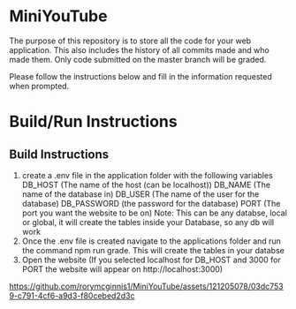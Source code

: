 # MiniYouTube

The purpose of this repository is to store all the code for your web application. This also includes the history of all commits made and who made them. Only code submitted on the master branch will be graded.

Please follow the instructions below and fill in the information requested when prompted.




# Build/Run Instructions

## Build Instructions
1. create a .env file in the application folder with the following variables
DB_HOST (The name of the host (can be localhost))
DB_NAME (The name of the database in)
DB_USER (The name of the user for the database)
DB_PASSWORD (the password for the database)
PORT (The port you want the website to be on)
Note: This can be any databse, local or global, it will create the tables inside your Database, so any db will work
3. Once the .env file is created navigate to the applications folder and run the command npm run grade. This will create the tables in your databse
4. Open the website (If you selected localhost for DB_HOST and 3000 for PORT the website will appear on http://localhost:3000)



https://github.com/rorymcginnis1/MiniYouTube/assets/121205078/03dc7539-c791-4cf6-a9d3-f80cebed2d3c

